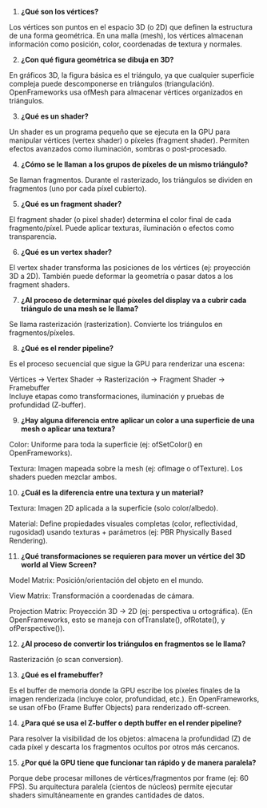 1. **¿Qué son los vértices?**

Los vértices son puntos en el espacio 3D (o 2D) que definen la estructura de una forma geométrica. En una malla (mesh), los vértices almacenan información como posición, color, coordenadas de textura y normales.

2. **¿Con qué figura geométrica se dibuja en 3D?**

En gráficos 3D, la figura básica es el triángulo, ya que cualquier superficie compleja puede descomponerse en triángulos (triangulación). OpenFrameworks usa ofMesh para almacenar vértices organizados en triángulos.

3. **¿Qué es un shader?**

Un shader es un programa pequeño que se ejecuta en la GPU para manipular vértices (vertex shader) o píxeles (fragment shader). Permiten efectos avanzados como iluminación, sombras o post-procesado.

4. **¿Cómo se le llaman a los grupos de píxeles de un mismo triángulo?**

Se llaman fragmentos. Durante el rasterizado, los triángulos se dividen en fragmentos (uno por cada píxel cubierto).

5. **¿Qué es un fragment shader?**

El fragment shader (o pixel shader) determina el color final de cada fragmento/píxel. Puede aplicar texturas, iluminación o efectos como transparencia.

6. **¿Qué es un vertex shader?**

El vertex shader transforma las posiciones de los vértices (ej: proyección 3D a 2D). También puede deformar la geometría o pasar datos a los fragment shaders.

7. **¿Al proceso de determinar qué píxeles del display va a cubrir cada triángulo de una mesh se le llama?**

Se llama rasterización (rasterization). Convierte los triángulos en fragmentos/píxeles.

8. **¿Qué es el render pipeline?**

Es el proceso secuencial que sigue la GPU para renderizar una escena:

Vértices → Vertex Shader → Rasterización → Fragment Shader → Framebuffer  
Incluye etapas como transformaciones, iluminación y pruebas de profundidad (Z-buffer).

9. **¿Hay alguna diferencia entre aplicar un color a una superficie de una mesh o aplicar una textura?**

Color: Uniforme para toda la superficie (ej: ofSetColor() en OpenFrameworks).

Textura: Imagen mapeada sobre la mesh (ej: ofImage o ofTexture). Los shaders pueden mezclar ambos.

10. **¿Cuál es la diferencia entre una textura y un material?**

Textura: Imagen 2D aplicada a la superficie (solo color/albedo).

Material: Define propiedades visuales completas (color, reflectividad, rugosidad) usando texturas + parámetros (ej: PBR Physically Based Rendering).

11. **¿Qué transformaciones se requieren para mover un vértice del 3D world al View Screen?**

Model Matrix: Posición/orientación del objeto en el mundo.

View Matrix: Transformación a coordenadas de cámara.

Projection Matrix: Proyección 3D → 2D (ej: perspectiva u ortográfica).
(En OpenFrameworks, esto se maneja con ofTranslate(), ofRotate(), y ofPerspective()).

12. **¿Al proceso de convertir los triángulos en fragmentos se le llama?**

Rasterización (o scan conversion).

13. **¿Qué es el framebuffer?**

Es el buffer de memoria donde la GPU escribe los píxeles finales de la imagen renderizada (incluye color, profundidad, etc.). En OpenFrameworks, se usan ofFbo (Frame Buffer Objects) para renderizado off-screen.

14. **¿Para qué se usa el Z-buffer o depth buffer en el render pipeline?**

Para resolver la visibilidad de los objetos: almacena la profundidad (Z) de cada píxel y descarta los fragmentos ocultos por otros más cercanos.

15. **¿Por qué la GPU tiene que funcionar tan rápido y de manera paralela?**

Porque debe procesar millones de vértices/fragmentos por frame (ej: 60 FPS). Su arquitectura paralela (cientos de núcleos) permite ejecutar shaders simultáneamente en grandes cantidades de datos.